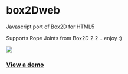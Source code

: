 box2Dweb
========

Javascript port of Box2D for HTML5

Supports Rope Joints from Box2D 2.2... enjoy :)

<a href="http://aaronfarr.com/lab/power-play/" target="_blank"><img src="http://aaronfarr.com/lab/power-play/power-play.png"></a>

<h3><a href="http://aaronfarr.com/lab/power-play/" target="_blank">View a demo</a></h3>

